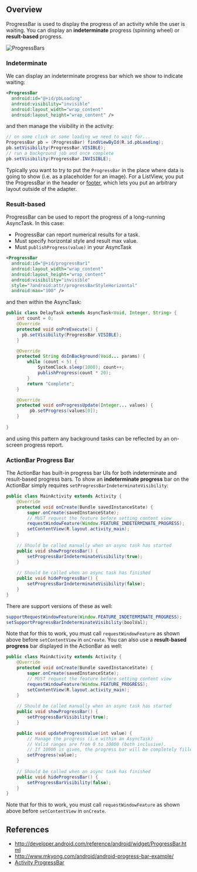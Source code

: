 ## Overview

ProgressBar is used to display the progress of an activity while the user is waiting. You can display an **indeterminate** progress (spinning wheel) or **result-based** progress.

![ProgressBars](http://i.imgur.com/1nUlHOq.png)

### Indeterminate

We can display an indeterminate progress bar which we show to indicate waiting:

```xml
<ProgressBar
  android:id="@+id/pbLoading"
  android:visibility="invisible"
  android:layout_width="wrap_content"
  android:layout_height="wrap_content" />
```

and then manage the visibility in the activity:

```java
// on some click or some loading we need to wait for...
ProgressBar pb = (ProgressBar) findViewById(R.id.pbLoading);
pb.setVisibility(ProgressBar.VISIBLE);
// run a background job and once complete
pb.setVisibility(ProgressBar.INVISIBLE);
```

Typically you want to try to put the `ProgressBar` in the place where data is going to show (i.e. as a placeholder for an image).  For a ListView, you put the ProgressBar in the header or [footer](http://stackoverflow.com/a/4265324/313399), which lets you put an arbitrary layout outside of the adapter.

### Result-based

ProgressBar can be used to report the progress of a long-running AsyncTask. In this case:

 * ProgressBar can report numerical results for a task.
 * Must specify horizontal style and result max value.
 * Must `publishProgress(value)` in your AsyncTask

```xml
<ProgressBar
  android:id="@+id/progressBar1"
  android:layout_width="wrap_content"
  android:layout_height="wrap_content"
  android:visibility="invisible"
  style="?android:attr/progressBarStyleHorizontal"
  android:max="100" />
```

and then within the AsyncTask:

```java
public class DelayTask extends AsyncTask<Void, Integer, String> {
	int count = 0;
	@Override
	protected void onPreExecute() {
	  pb.setVisibility(ProgressBar.VISIBLE);
	}

	@Override
	protected String doInBackground(Void... params) {
		while (count < 5) {
			SystemClock.sleep(1000); count++;
			publishProgress(count * 20);
		}
		return "Complete";
	}

	@Override
	protected void onProgressUpdate(Integer... values) {
		 pb.setProgress(values[0]);
	}
	
}
```

and using this pattern any background tasks can be reflected by an on-screen progress report.

### ActionBar Progress Bar

The ActionBar has built-in progress bar UIs for both indeterminate and result-based progress bars. To show an **indeterminate progress** bar on the ActionBar simply requires `setProgressBarIndeterminateVisibility`:

```java
public class MainActivity extends Activity {
    @Override
    protected void onCreate(Bundle savedInstanceState) {
        super.onCreate(savedInstanceState);
        // MUST request the feature before setting content view
        requestWindowFeature(Window.FEATURE_INDETERMINATE_PROGRESS); 
        setContentView(R.layout.activity_main);
    }
    
    // Should be called manually when an async task has started
    public void showProgressBar() {
        setProgressBarIndeterminateVisibility(true); 
    }
    
    // Should be called when an async task has finished
    public void hideProgressBar() {
    	setProgressBarIndeterminateVisibility(false); 
    }
}
```

There are support versions of these as well:
```java
supportRequestWindowFeature(Window.FEATURE_INDETERMINATE_PROGRESS);
setSupportProgressBarIndeterminateVisibility(boolVal);
```

Note that for this to work, you must call `requestWindowFeature` as shown above before `setContentView` in `onCreate`. You can also use a **result-based progress** bar displayed in the ActionBar as well:

```java
public class MainActivity extends Activity {
    @Override
    protected void onCreate(Bundle savedInstanceState) {
        super.onCreate(savedInstanceState);
        // MUST request the feature before setting content view
        requestWindowFeature(Window.FEATURE_PROGRESS); 
        setContentView(R.layout.activity_main);
    }
    
    // Should be called manually when an async task has started
    public void showProgressBar() {
        setProgressBarVisibility(true);
    }

    public void updateProgressValue(int value) {
        // Manage the progress (i.e within an AsyncTask)
        // Valid ranges are from 0 to 10000 (both inclusive). 
        // If 10000 is given, the progress bar will be completely filled and will fade out.
        setProgress(value);
    }
    
    // Should be called when an async task has finished
    public void hideProgressBar() {
    	setProgressBarVisibility(false);
    }
}
```

Note that for this to work, you must call `requestWindowFeature` as shown above before `setContentView` in `onCreate`.

## References

 * <http://developer.android.com/reference/android/widget/ProgressBar.html>
 * <http://www.mkyong.com/android/android-progress-bar-example/>
 * [Activity ProgressBar](http://developer.android.com/reference/android/app/Activity.html#setProgressBarIndeterminateVisibility\(boolean\))